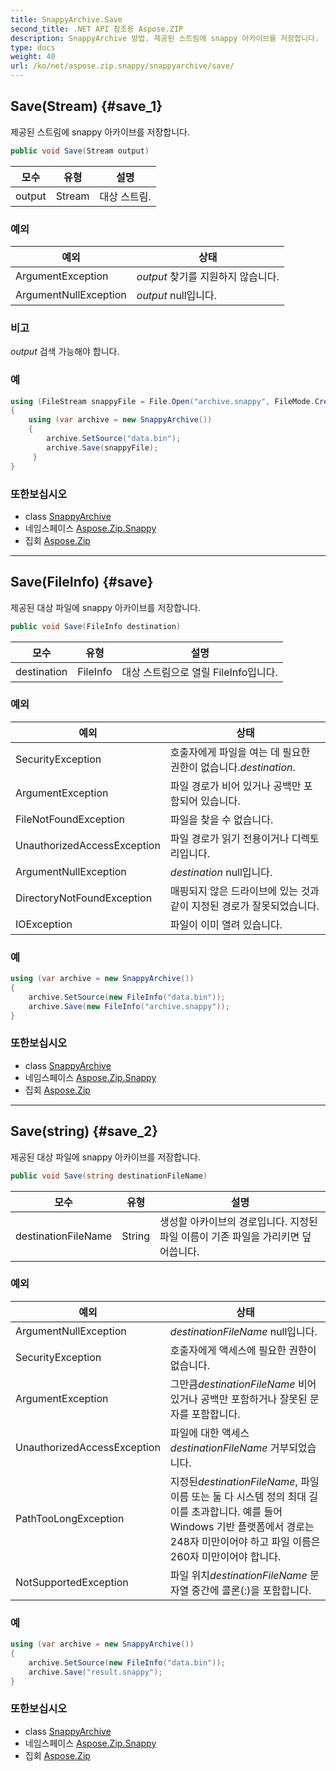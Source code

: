 ```yaml
---
title: SnappyArchive.Save
second_title: .NET API 참조용 Aspose.ZIP
description: SnappyArchive 방법. 제공된 스트림에 snappy 아카이브를 저장합니다.
type: docs
weight: 40
url: /ko/net/aspose.zip.snappy/snappyarchive/save/
---
```

## Save(Stream) {#save_1}

제공된 스트림에 snappy 아카이브를 저장합니다.

```csharp
public void Save(Stream output)
```

| 모수 | 유형 | 설명 |
| --- | --- | --- |
| output | Stream | 대상 스트림. |

### 예외

| 예외 | 상태 |
| --- | --- |
| ArgumentException | *output* 찾기를 지원하지 않습니다. |
| ArgumentNullException | *output* null입니다. |

### 비고

*output* 검색 가능해야 합니다.

### 예

```csharp
using (FileStream snappyFile = File.Open("archive.snappy", FileMode.Create))
{
    using (var archive = new SnappyArchive())
    {
        archive.SetSource("data.bin");
        archive.Save(snappyFile);
     }
}
```

### 또한보십시오

* class [SnappyArchive](../)
* 네임스페이스 [Aspose.Zip.Snappy](../../snappyarchive/)
* 집회 [Aspose.Zip](../../../)

---

## Save(FileInfo) {#save}

제공된 대상 파일에 snappy 아카이브를 저장합니다.

```csharp
public void Save(FileInfo destination)
```

| 모수 | 유형 | 설명 |
| --- | --- | --- |
| destination | FileInfo | 대상 스트림으로 열릴 FileInfo입니다. |

### 예외

| 예외 | 상태 |
| --- | --- |
| SecurityException | 호출자에게 파일을 여는 데 필요한 권한이 없습니다.*destination*. |
| ArgumentException | 파일 경로가 비어 있거나 공백만 포함되어 있습니다. |
| FileNotFoundException | 파일을 찾을 수 없습니다. |
| UnauthorizedAccessException | 파일 경로가 읽기 전용이거나 디렉토리입니다. |
| ArgumentNullException | *destination* null입니다. |
| DirectoryNotFoundException | 매핑되지 않은 드라이브에 있는 것과 같이 지정된 경로가 잘못되었습니다. |
| IOException | 파일이 이미 열려 있습니다. |

### 예

```csharp
using (var archive = new SnappyArchive()) 
{
    archive.SetSource(new FileInfo("data.bin"));
    archive.Save(new FileInfo("archive.snappy"));
}
```

### 또한보십시오

* class [SnappyArchive](../)
* 네임스페이스 [Aspose.Zip.Snappy](../../snappyarchive/)
* 집회 [Aspose.Zip](../../../)

---

## Save(string) {#save_2}

제공된 대상 파일에 snappy 아카이브를 저장합니다.

```csharp
public void Save(string destinationFileName)
```

| 모수 | 유형 | 설명 |
| --- | --- | --- |
| destinationFileName | String | 생성할 아카이브의 경로입니다. 지정된 파일 이름이 기존 파일을 가리키면 덮어씁니다. |

### 예외

| 예외 | 상태 |
| --- | --- |
| ArgumentNullException | *destinationFileName* null입니다. |
| SecurityException | 호출자에게 액세스에 필요한 권한이 없습니다. |
| ArgumentException | 그만큼*destinationFileName* 비어 있거나 공백만 포함하거나 잘못된 문자를 포함합니다. |
| UnauthorizedAccessException | 파일에 대한 액세스*destinationFileName* 거부되었습니다. |
| PathTooLongException | 지정된*destinationFileName*, 파일 이름 또는 둘 다 시스템 정의 최대 길이를 초과합니다. 예를 들어 Windows 기반 플랫폼에서 경로는 248자 미만이어야 하고 파일 이름은 260자 미만이어야 합니다. |
| NotSupportedException | 파일 위치*destinationFileName* 문자열 중간에 콜론(:)을 포함합니다. |

### 예

```csharp
using (var archive = new SnappyArchive()) 
{
    archive.SetSource(new FileInfo("data.bin"));
    archive.Save("result.snappy");
}
```

### 또한보십시오

* class [SnappyArchive](../)
* 네임스페이스 [Aspose.Zip.Snappy](../../snappyarchive/)
* 집회 [Aspose.Zip](../../../)


